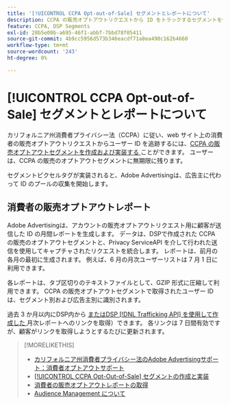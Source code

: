 ```yaml
---
title: '[!UICONTROL CCPA Opt-out-of-Sale] セグメントとレポートについて'
description: CCPA の販売オプトアウトリクエストから ID をトラックするセグメントを作成する方法と、ID のレポートを取得する方法について説明します。
feature: CCPA, DSP Segments
exl-id: 28b5e00b-a695-46f1-abbf-7bbd78f05411
source-git-commit: 4b9cc5956d573b346eacdf71a8ea490c162b4660
workflow-type: tm+mt
source-wordcount: '243'
ht-degree: 0%

---
```


# [!UICONTROL CCPA Opt-out-of-Sale] セグメントとレポートについて

カリフォルニア州消費者プライバシー法（CCPA）に従い、web サイト上の消費者の販売オプトアウトリクエストからユーザー ID を追跡するには、[CCPA の販売オプトアウトセグメントを作成および実装する ](ccpa-opt-out-segment-create.md) ことができます。 ユーザーは、CCPA の販売のオプトアウトセグメントに無期限に残ります。

セグメントピクセルタグが実装されると、Adobe Advertisingは、広告主に代わって ID のプールの収集を開始します。

## 消費者の販売オプトアウトレポート

Adobe Advertisingは、アカウントの販売オプトアウトリクエスト用に顧客が送信した ID の月間レポートを生成します。 データは、DSPで作成された CCPA の販売のオプトアウトセグメントと、Privacy ServiceAPI を介して行われた送信を使用してキャプチャされたリクエストを統合します。  レポートは、前月の各月の最初に生成されます。 例えば、6 月の月次ユーザーリストは 7 月 1 日に利用できます。

各レポートは、タブ区切りのテキストファイルとして、GZIP 形式に圧縮して利用できます。 CCPA の販売オプトアウトセグメントで取得されたユーザー ID は、セグメント別および広告主別に識別されます。

過去 3 か月以内にDSP内から [ またはDSP [!DNL Trafficking API] を使用して作成した ](ccpa-opt-out-segment-report-retrieve.md) 月次レポートへのリンクを取得）できます。 各リンクは 7 日間有効ですが、顧客がリンクを取得しようとするたびに更新されます。

>[!MORELIKETHIS]
>
>* [ カリフォルニア州消費者プライバシー法のAdobe Advertisingサポート：消費者オプトアウトサポート ](/help/privacy/ccpa/ccpa-opt-out-of-sale.md)
>* [[!UICONTROL CCPA Opt-Out-of-Sale] セグメントの作成と実装 ](ccpa-opt-out-segment-create.md)
>* [ 消費者の販売オプトアウトレポートの取得 ](ccpa-opt-out-segment-report-retrieve.md)
>* [Audience Management について ](audience-about.md)
